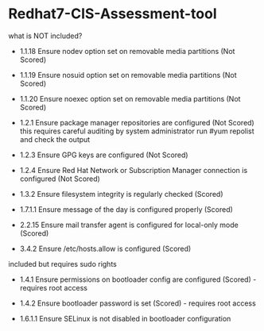 # Redhat7-CIS-Assessment-tool

what is NOT included?

- 1.1.18 Ensure nodev option set on removable media partitions (Not
Scored)

- 1.1.19 Ensure nosuid option set on removable media partitions (Not
Scored)

- 1.1.20 Ensure noexec option set on removable media partitions (Not
Scored)

- 1.2.1 Ensure package manager repositories are configured (Not Scored)
this requires careful auditing by system administrator
run #yum repolist
and check the output

- 1.2.3 Ensure GPG keys are configured (Not Scored)

- 1.2.4 Ensure Red Hat Network or Subscription Manager connection is
configured (Not Scored)

- 1.3.2 Ensure filesystem integrity is regularly checked (Scored)


- 1.7.1.1 Ensure message of the day is configured properly (Scored)

- 2.2.15 Ensure mail transfer agent is configured for local-only mode (Scored)

- 3.4.2 Ensure /etc/hosts.allow is configured (Scored)

included but requires sudo rights

- 1.4.1 Ensure permissions on bootloader config are configured (Scored) - requires root access

- 1.4.2 Ensure bootloader password is set (Scored) - requires root access

- 1.6.1.1 Ensure SELinux is not disabled in bootloader configuration

